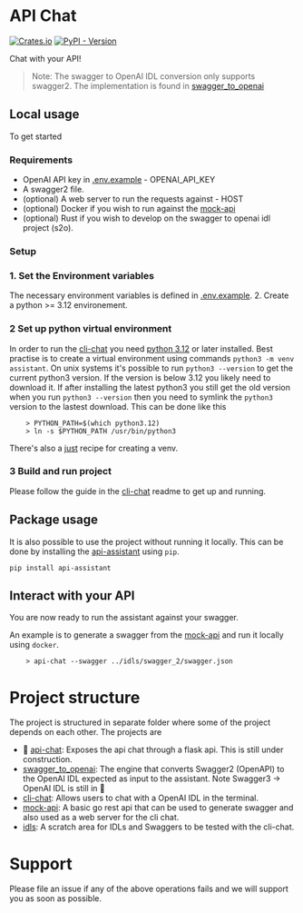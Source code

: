 # API Chat
[![Crates.io](https://img.shields.io/crates/v/fuzzy-matcher.svg)](https://crates.io/crates/fuzzy-matcher)
[![PyPI - Version](https://img.shields.io/pypi/v/api-assistant)](https://pypi.org/project/api-assistant/)

Chat with your API! 

> Note: The swagger to OpenAI IDL conversion only supports swagger2. The implementation is found in [swagger_to_openai](/swagger_to_openai/README.md)



## Local usage 
To get started 

### Requirements
- OpenAI API key in [.env.example](/example.env) - OPENAI_API_KEY
- A swagger2 file.
- (optional) A web server to run the requests against - HOST
- (optional) Docker if you wish to run against the [mock-api](/mock-api/README.md)
- (optional) Rust if you wish to develop on the swagger to openai idl project (s2o).

### Setup

### 1. Set the Environment variables 
The necessary environment variables is defined in [.env.example](/example.env). 
2. Create a python >= 3.12 environement. 

### 2 Set up python virtual environment
In order to run the [cli-chat](/cli-chat/README.md) you need [python 3.12](https://www.python.org/downloads/) or later installed. Best practise is to create a virtual environment using commands `python3 -m venv assistant`. On unix systems it's possible to run `python3 --version` to get the current python3 version. If the version is below 3.12 you likely need to download it. If after installing the latest python3 you still get the old version when you run `python3 --version` then you need to symlink the `python3` version to the lastest download. This can be done like this
```
    > PYTHON_PATH=$(which python3.12)
    > ln -s $PYTHON_PATH /usr/bin/python3
```

There's also a [just](/justfile#35) recipe for creating a venv. 

### 3 Build and run project
Please follow the guide in the [cli-chat](/cli-chat/README.md) readme to get up and running. 

## Package usage
It is also possible to use the project without running it locally. This can be done by installing the [api-assistant](https://pypi.org/project/api-assistant/) using `pip`.

```
pip install api-assistant
```



## Interact with your API 

You are now ready to run the assistant against your swagger. 

An example is to generate a swagger from the [mock-api](/mock-api/README.md) and run it locally using `docker`.
```
    > api-chat --swagger ../idls/swagger_2/swagger.json
```

# Project structure

The project is structured in separate folder where some of the project depends on each other. The projects are

- 🚧 [api-chat](/api-chat/README.md): Exposes the api chat through a flask api. This is still under construction.  
- [swagger_to_openai](/swagger_to_openai/README.md): The engine that converts Swagger2 (OpenAPI) to the OpenAI IDL expected as input to the assistant. Note Swagger3 -> OpenAI IDL is still in 🚧
- [cli-chat](/cli-chat/README.md): Allows users to chat with a OpenAI IDL in the terminal. 
- [mock-api](/mock-api/README.md): A basic go rest api that can be used to generate swagger and also used as a web server for the cli chat. 
- [idls](/idls/): A scratch area for IDLs and Swaggers to be tested with the cli-chat.

# Support
Please file an issue if any of the above operations fails and we will support you as soon as possible.
